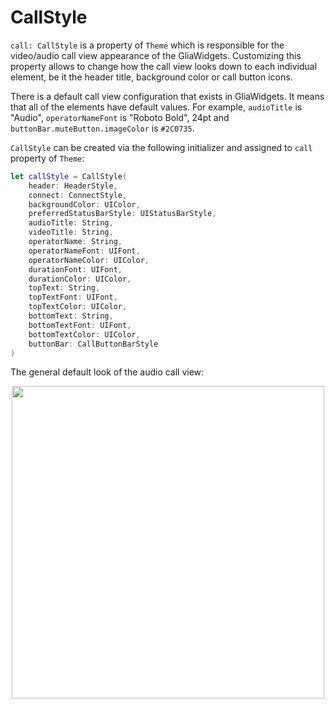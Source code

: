 
[order]: # (5)
# CallStyle

`call: CallStyle` is a property of `Theme` which is responsible for the video/audio call view appearance of the GliaWidgets. Customizing this property allows to change how the call view looks down to each individual element, be it the header title, background color or call button icons.

There is a default call view configuration that exists in GliaWidgets. It means that all of the elements have default values. For example, `audioTitle` is "Audio", `operatorNameFont` is "Roboto Bold", 24pt and `buttonBar.muteButton.imageColor` is `#2C0735`.

`CallStyle` can be created via the following initializer and assigned to `call` property of `Theme`:
```swift
let callStyle = CallStyle(
    header: HeaderStyle,
    connect: ConnectStyle,
    backgroundColor: UIColor,
    preferredStatusBarStyle: UIStatusBarStyle,
    audioTitle: String,
    videoTitle: String,
    operatorName: String,
    operatorNameFont: UIFont,
    operatorNameColor: UIColor,
    durationFont: UIFont,
    durationColor: UIColor,
    topText: String,
    topTextFont: UIFont,
    topTextColor: UIColor,
    bottomText: String,
    bottomTextFont: UIFont,
    bottomTextColor: UIColor,
    buttonBar: CallButtonBarStyle
)
```

The general default look of the audio call view:

<p align="center">
  <img width="500" src="./images/call_general_view.png">
</p>

